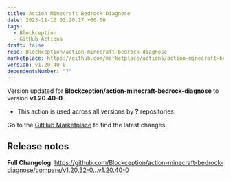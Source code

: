 ```yaml
---
title: Action Minecraft Bedrock Diagnose
date: 2023-11-10 03:20:17 +00:00
tags:
  - Blockception
  - GitHub Actions
draft: false
repo: Blockception/action-minecraft-bedrock-diagnose
marketplace: https://github.com/marketplace/actions/action-minecraft-bedrock-diagnose
version: v1.20.40-0
dependentsNumber: "?"
---
```



Version updated for **Blockception/action-minecraft-bedrock-diagnose** to version **v1.20.40-0**.
- This action is used across all versions by **?** repositories.

Go to the [GitHub Marketplace](https://github.com/marketplace/actions/action-minecraft-bedrock-diagnose) to find the latest changes.

## Release notes

**Full Changelog**: https://github.com/Blockception/action-minecraft-bedrock-diagnose/compare/v1.20.32-0...v1.20.40-0
